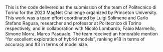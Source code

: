 This is the code delivered as the submission of the team of Politecnico di Torino for the 2023 MagNet Challenge organized by Princeton University. This work was a team effort coordinated by Luigi Solimene and Carlo Stefano Ragusa, researcher and professor at Politecnico di Torino respectively, and in collaboration with Nicolò Lombardo, Fabio Marmello, Simone Morra, Marco Pasquale. The team received an honorable mention “for excellent exploration of hybrid models”, ranking #18 in terms of accuracy and #3 in terms of model size.
